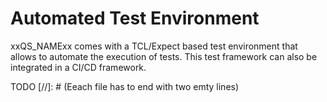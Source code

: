 # Automated Test Environment

xxQS_NAMExx comes with a TCL/Expect based test environment that allows to automate the execution of tests. This
test framework can also be integrated in a CI/CD framework.

TODO
[//]: # (Eeach file has to end with two emty lines)

